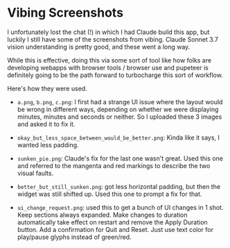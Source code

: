 # Vibing Screenshots

I unfortunately lost the chat (!) in which I had Claude build this app, but luckily I still have some of the screenshots from vibing. Claude Sonnet 3.7 vision understanding is pretty good, and these went a long way.

While this is effective, doing this via some sort of tool like how folks are developing webapps with browser tools / browser use and pupeteer is definitely going to be the path forward to turbocharge this sort of workflow.

Here's how they were used.

- `a.png`, `b.png`, `c.png`: I first had a strange UI issue where the layout would be wrong in different ways, depending on whether we were displaying minutes, minutes and seconds or neither. So I uploaded these 3 images and asked it to fix it.

- `okay_but_less_space_between_would_be_better.png`: Kinda like it says, I wanted less padding.

- `sunken_pie.png`: Claude's fix for the last one wasn't great. Used this one and referred to the mangenta and red markings to describe the two visual faults.

- `better_but_still_sunken.png`: got less horizontal padding, but then the widget was still shifted up. Used this one to prompt a fix for that.

- `ui_change_request.png`: used this to get a bunch of UI changes in 1 shot. Keep sections always expanded. Make changes to duration automatically take effect on restart and remove the Apply Duration button. Add a confirmation for Quit and Reset. Just use text color for play/pause glyphs instead of green/red.

